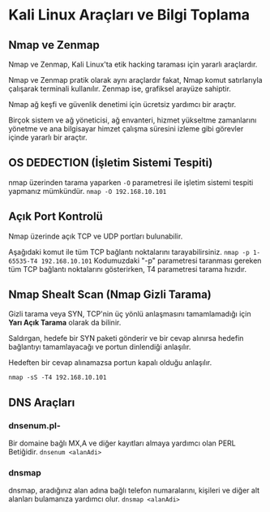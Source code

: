 # Kali Linux Araçları ve Bilgi Toplama
## Nmap ve Zenmap
Nmap ve Zenmap, Kali Linux'ta etik hacking taraması için yararlı araçlardır.

Nmap ve Zenmap pratik olarak aynı araçlardır fakat, Nmap komut satırlarıyla çalışarak terminali kullanılır. Zenmap ise, grafiksel arayüze sahiptir.

Nmap ağ keşfi ve güvenlik denetimi için ücretsiz yardımcı bir araçtır.

Birçok sistem ve ağ yöneticisi, ağ envanteri, hizmet yükseltme zamanlarını yönetme ve ana bilgisayar himzet çalışma süresini izleme gibi görevler içinde yararlı bir araçtır.

## OS DEDECTION (İşletim Sistemi Tespiti)
nmap üzerinden tarama yaparken ```-O``` parametresi ile işletim sistemi tespiti yapmanız mümkündür.
```nmap -O 192.168.10.101```

## Açık Port Kontrolü
Nmap üzerinde açık TCP ve UDP portları bulunabilir.

Aşağıdaki komut ile tüm TCP bağlantı noktalarını tarayabilirsiniz.
```nmap -p 1-65535-T4 192.168.10.101```
Kodumuzdaki "-p" parametresi taranması gereken tüm TCP bağlantı noktalarını gösterirken, T4 parametresi tarama hızıdır.

## Nmap Shealt Scan (Nmap Gizli Tarama)
Gizli tarama veya SYN, TCP'nin üç yönlü anlaşmasını tamamlamadığı için **Yarı Açık Tarama** olarak da bilinir.

Saldırgan, hedefe bir SYN paketi gönderir ve bir cevap alınırsa hedefin bağlantıyı tamamlayacağı ve portun dinlendiği anlaşılır.

Hedeften bir cevap alınamazsa portun kapalı olduğu anlaşılır.

```nmap -sS -T4 192.168.10.101```

## DNS Araçları
### dnsenum.pl-
Bir domaine bağlı MX,A ve diğer kayıtları almaya yardımcı olan PERL Betiğidir.
```dnsenum <alanAdi>```

### dnsmap
dnsmap, aradığınız alan adına bağlı telefon numaralarını, kişileri ve diğer alt alanları bulamanıza yardımcı olur.
```dnsmap <alanAdi>```
